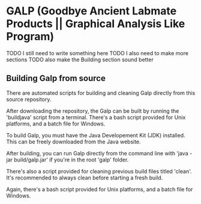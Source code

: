 
# GALP (Goodbye Ancient Labmate Products || Graphical Analysis Like Program)

TODO I still need to write something here
TODO I also need to make more sections
TODO also make the Building section sound better



## Building Galp from source

There are automated scripts for building and cleaning Galp directly from this source repository.

After downloading the repository, the Galp can be built by running the 'buildjava' script from a terminal.
There's a bash script provided for Unix platforms, and a batch file for Windows.

To build Galp, you must have the Java Developement Kit (JDK) installed. This can be freely downloaded from the Java website.

After building, you can run Galp directly from the command line with 'java -jar build/galp.jar' if you're in the root 'galp' folder.


There's also a script provided for cleaning previous build files titled 'clean'. It's recommended to always clean before starting a fresh build.

Again, there's a bash script provided for Unix platforms, and a batch file for Windows.